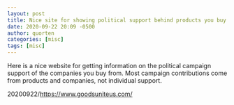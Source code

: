 ```yaml
---
layout: post
title: Nice site for showing political support behind products you buy
date: 2020-09-22 20:09 -0500
author: quorten
categories: [misc]
tags: [misc]
---
```


Here is a nice website for getting information on the political
campaign support of the companies you buy from.  Most campaign
contributions come from products and companies, not individual
support.

20200922/https://www.goodsuniteus.com/

